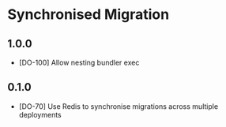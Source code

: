 # Synchronised Migration

## 1.0.0

* [DO-100] Allow nesting bundler exec

## 0.1.0

* [DO-70] Use Redis to synchronise migrations across multiple deployments
